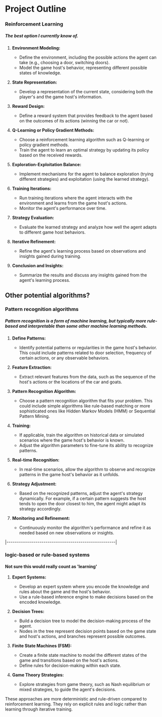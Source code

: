 # Project Outline
### Reinforcement Learning
##### The best option I currently know of.
1. **Environment Modeling:**
   - Define the environment, including the possible actions the agent can take (e.g., choosing a door, switching doors).
   - Model the game host's behavior, representing different possible states of knowledge.

2. **State Representation:**
   - Develop a representation of the current state, considering both the player's and the game host's information.

3. **Reward Design:**
   - Define a reward system that provides feedback to the agent based on the outcomes of its actions (winning the car or not).

4. **Q-Learning or Policy Gradient Methods:**
   - Choose a reinforcement learning algorithm such as Q-learning or policy gradient methods.
   - Train the agent to learn an optimal strategy by updating its policy based on the received rewards.

5. **Exploration-Exploitation Balance:**
   - Implement mechanisms for the agent to balance exploration (trying different strategies) and exploitation (using the learned strategy).

6. **Training Iterations:**
   - Run training iterations where the agent interacts with the environment and learns from the game host's actions.
   - Monitor the agent's performance over time.

7. **Strategy Evaluation:**
   - Evaluate the learned strategy and analyze how well the agent adapts to different game host behaviors.

8. **Iterative Refinement:**
   - Refine the agent's learning process based on observations and insights gained during training.

9. **Conclusion and Insights:**
   - Summarize the results and discuss any insights gained from the agent's learning process.

## Other potential algorithms?
### Pattern recognition algorithms
##### Pattern recognition is a form of machine learning, but typically more rule-based and interpretable than some other machine learning methods.

1. **Define Patterns:**
   - Identify potential patterns or regularities in the game host's behavior. This could include patterns related to door selection, frequency of certain actions, or any observable behaviors.

2. **Feature Extraction:**
   - Extract relevant features from the data, such as the sequence of the host's actions or the locations of the car and goats.

3. **Pattern Recognition Algorithm:**
   - Choose a pattern recognition algorithm that fits your problem. This could include simple algorithms like rule-based matching or more sophisticated ones like Hidden Markov Models (HMM) or Sequential Pattern Mining.

4. **Training:**
   - If applicable, train the algorithm on historical data or simulated scenarios where the game host's behavior is known.
   - Adjust the algorithm parameters to fine-tune its ability to recognize patterns.

5. **Real-time Recognition:**
   - In real-time scenarios, allow the algorithm to observe and recognize patterns in the game host's behavior as it unfolds.

6. **Strategy Adjustment:**
   - Based on the recognized patterns, adjust the agent's strategy dynamically. For example, if a certain pattern suggests the host tends to open the door closest to him, the agent might adapt its strategy accordingly.

7. **Monitoring and Refinement:**
   - Continuously monitor the algorithm's performance and refine it as needed based on new observations or insights.

 |--------------------------------------------------------|

### logic-based or rule-based systems
#### Not sure this would really count as 'learning'
1. **Expert Systems:**
   - Develop an expert system where you encode the knowledge and rules about the game and the host's behavior.
   - Use a rule-based inference engine to make decisions based on the encoded knowledge.

2. **Decision Trees:**
   - Build a decision tree to model the decision-making process of the agent.
   - Nodes in the tree represent decision points based on the game state and host's actions, and branches represent possible outcomes.

3. **Finite State Machines (FSM):**
   - Create a finite state machine to model the different states of the game and transitions based on the host's actions.
   - Define rules for decision-making within each state.

4. **Game Theory Strategies:**
   - Explore strategies from game theory, such as Nash equilibrium or mixed strategies, to guide the agent's decisions.

These approaches are more deterministic and rule-driven compared to reinforcement learning. They rely on explicit rules and logic rather than learning through iterative training.
